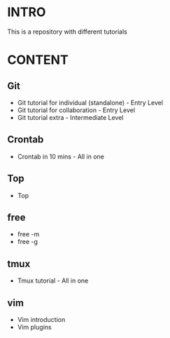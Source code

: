 # INTRO
This is a repository with different tutorials
# CONTENT
## Git
- Git tutorial for individual (standalone) - Entry Level
- Git tutorial for collaboration - Entry Level 
- Git tutorial extra - Intermediate Level 
## Crontab
- Crontab in 10 mins - All in one
## Top
- Top
## free
- free -m 
- free -g
## tmux
- Tmux tutorial - All in one
## vim
- Vim introduction
- Vim plugins
